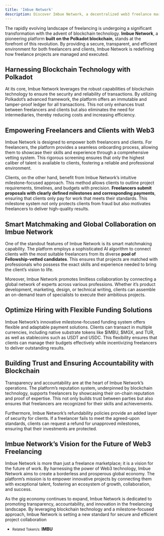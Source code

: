 ```yaml
---
title: 'Imbue Network'
description: Discover Imbue Network, a decentralized web3 freelance marketplace powered by Polkadot, offering secure and efficient project collaboration.
---
```


The rapidly evolving landscape of freelancing is undergoing a significant transformation with the advent of blockchain technology. **Imbue Network**, a pioneering platform **built on the Polkadot blockchain**, stands at the forefront of this revolution. By providing a secure, transparent, and efficient environment for both freelancers and clients, Imbue Network is redefining how freelance projects are managed and executed.

## Harnessing Blockchain Technology with Polkadot

At its core, Imbue Network leverages the robust capabilities of blockchain technology to ensure the security and reliability of transactions. By utilizing Polkadot’s advanced framework, the platform offers an immutable and tamper-proof ledger for all transactions. This not only enhances trust between freelancers and clients but also eliminates the need for intermediaries, thereby reducing costs and increasing efficiency.

## Empowering Freelancers and Clients with Web3

Imbue Network is designed to empower both freelancers and clients. For freelancers, the platform provides a seamless onboarding process, allowing them to showcase their skills and experience through a comprehensive vetting system. This rigorous screening ensures that only the highest caliber of talent is available to clients, fostering a reliable and professional environment.

Clients, on the other hand, benefit from Imbue Network’s intuitive milestone-focused approach. This method allows clients to outline project requirements, timelines, and budgets with precision. **Freelancers submit proposals with clearly defined milestones and corresponding payments**, ensuring that clients only pay for work that meets their standards. This milestone system not only protects clients from fraud but also motivates freelancers to deliver high-quality results.

## Smart Matchmaking and Global Collaboration on Imbue Network

One of the standout features of Imbue Network is its smart matchmaking capability. The platform employs a sophisticated AI algorithm to connect clients with the most suitable freelancers from its diverse **pool of Fellowship-vetted candidates**. This ensures that projects are matched with professionals who possess the exact skills and experience needed to bring the client’s vision to life.

Moreover, Imbue Network promotes limitless collaboration by connecting a global network of experts across various professions. Whether it’s product development, marketing, design, or technical writing, clients can assemble an on-demand team of specialists to execute their ambitious projects.

## Optimize Hiring with Flexible Funding Solutions

Imbue Network’s innovative milestone-focused funding system offers flexible and adaptable payment solutions. Clients can transact in multiple currencies, including native substrate tokens like $IMBU, $MGX, and TUR, as well as stablecoins such as USDT and USDC. This flexibility ensures that clients can manage their budgets effectively while incentivizing freelancers to deliver outstanding results.

## Building Trust and Ensuring Accountability with Blockchain

Transparency and accountability are at the heart of Imbue Network’s operations. The platform’s reputation system, underpinned by blockchain technology, supports freelancers by showcasing their on-chain reputation and proof of expertise. This not only builds trust between parties but also ensures that freelancers are recognized for their skills and achievements.

Furthermore, Imbue Network’s refundability policies provide an added layer of security for clients. If a freelancer fails to meet the agreed-upon standards, clients can request a refund for unapproved milestones, ensuring that their investments are protected.

## Imbue Network’s Vision for the Future of Web3 Freelancing

Imbue Network is more than just a freelance marketplace; it is a vision for the future of work. By harnessing the power of Web3 technology, Imbue Network aims to create a borderless and prosperous global economy. The platform’s mission is to empower innovative projects by connecting them with exceptional talent, fostering an ecosystem of growth, collaboration, and success.

As the gig economy continues to expand, Imbue Network is dedicated to promoting transparency, accountability, and innovation in the freelancing landscape. By leveraging blockchain technology and a milestone-focused approach, Imbue Network is setting a new standard for secure and efficient project collaboration

- <small>Related Token/s:</small> **IMBU**

